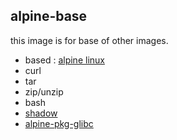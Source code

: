 ## alpine-base

this image is for base of other images.

- based : [alpine linux](https://hub.docker.com/r/_/alpine/)
- curl
- tar
- zip/unzip
- bash
- [shadow](https://pkgs.alpinelinux.org/contents?branch=edge&name=shadow&arch=x86_64&repo=community)
- [alpine-pkg-glibc](https://github.com/sgerrand/alpine-pkg-glibc/)
